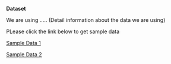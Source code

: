 
 **Dataset** 

 We are using ..... (Detail information about the data we are using) 

 PLease click the link below to get sample data 

 [Sample Data 1](https://github.com/ananda2016/MacTrackz/blob/master/SampleData/data1.txt) 

 [Sample Data 2](https://github.com/ananda2016/MacTrackz/blob/master/SampleData/data2.txt)  

